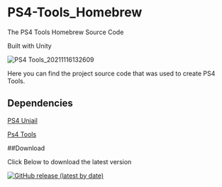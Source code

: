 # PS4-Tools_Homebrew
 The PS4 Tools Homebrew Source Code
 
 Built with Unity
 
 ![PS4 Tools_20211116132609](https://user-images.githubusercontent.com/12253240/141970667-e7645432-093b-4c8d-8119-e1041725be89.jpg)
 
 Here you can find the project source code that was used to create PS4 Tools.
 
 ## Dependencies 
 [PS4 Unjail](https://github.com/PSTools/ps4_unjail)
 
 [Ps4 Tools](https://github.com/xXxTheDarkprogramerxXx/PS4_Tools)
 
 
 ##Download
 
 Click Below to download the latest version
 
 [![GitHub release (latest by date)](https://img.shields.io/github/downloads/xXxTheDarkprogramerxXx/PS4_Tools/HB_V1.33/total?style=for-the-badge?label=Download%20Ps4%20Homebrew)](https://github.com/xXxTheDarkprogramerxXx/PS4_Tools/releases/tag/HB_V1.34)
 
 
 
